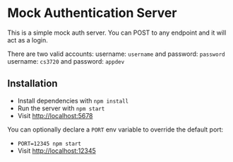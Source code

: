 # Mock Authentication Server
This is a simple mock auth server. You can POST to any endpoint and it will act as a login.

There are two valid accounts: 
username: `username` and password: `password`
username: `cs3720` and password: `appdev`

## Installation
- Install dependencies with `npm install`
- Run the server with `npm start`
- Visit [http://localhost:5678](http://localhost:5678)

You can optionally declare a `PORT` env variable to override the default port:
- `PORT=12345 npm start`
- Visit [http://localhost:12345](http://localhost:12345)
